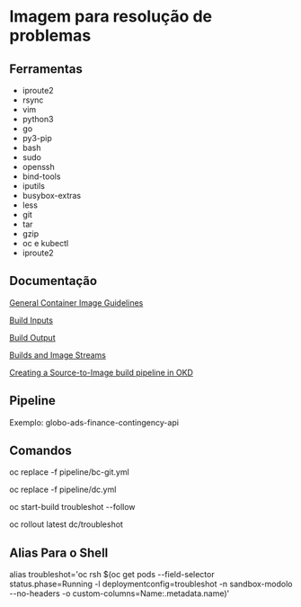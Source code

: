 # Imagem para resolução de problemas

## Ferramentas

- iproute2
- rsync
- vim
- python3
- go
- py3-pip
- bash
- sudo
- openssh
- bind-tools
- iputils
- busybox-extras
- less
- git
- tar
- gzip
- oc e kubectl
- iproute2

## Documentação

[General Container Image Guidelines](https://docs.openshift.com/container-platform/3.11/creating_images/guidelines.html)

[Build Inputs](https://docs.openshift.com/container-platform/3.11/dev_guide/builds/build_inputs.html#dev-guide-build-inputs)

[Build Output](https://docs.openshift.com/container-platform/3.11/dev_guide/builds/build_output.html)

[Builds and Image Streams](https://docs.openshift.com/container-platform/3.11/architecture/core_concepts/builds_and_image_streams.html)

[Creating a Source-to-Image build pipeline in OKD](https://opensource.com/article/19/5/creating-source-image-build-pipeline-okd)

## Pipeline

Exemplo: globo-ads-finance-contingency-api

## Comandos

oc replace -f pipeline/bc-git.yml

oc replace -f pipeline/dc.yml

oc start-build troubleshot --follow

oc rollout latest dc/troubleshot

## Alias Para o Shell

alias troubleshot='oc rsh $(oc get pods --field-selector status.phase=Running -l deploymentconfig=troubleshot -n sandbox-modolo --no-headers -o custom-columns=Name:.metadata.name)'
